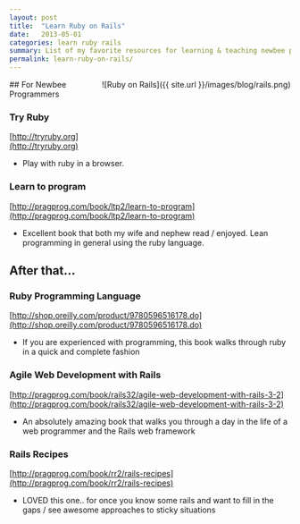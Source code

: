 ```yaml
---
layout: post
title:  "Learn Ruby on Rails"
date:   2013-05-01
categories: learn ruby rails
summary: List of my favorite resources for learning & teaching newbee programmers how to develop with Ruby on Rails.
permalink: learn-ruby-on-rails/
---
```

<span style="float:right; margin-bottom:100px;">
![Ruby on Rails]({{ site.url }}/images/blog/rails.png)
</span>
## For Newbee Programmers

### Try Ruby

[http://tryruby.org](http://tryruby.org)

* Play with ruby in a browser.

### Learn to program

[http://pragprog.com/book/ltp2/learn-to-program](http://pragprog.com/book/ltp2/learn-to-program)

* Excellent book that both my wife and nephew read / enjoyed. Lean programming in general using the ruby language.


## After that...

### Ruby Programming Language

[http://shop.oreilly.com/product/9780596516178.do](http://shop.oreilly.com/product/9780596516178.do)

* If you are experienced with programming, this book walks through ruby in a quick and complete fashion


### Agile Web Development with Rails

[http://pragprog.com/book/rails32/agile-web-development-with-rails-3-2](http://pragprog.com/book/rails32/agile-web-development-with-rails-3-2)

* An absolutely amazing book that walks you through a day in the life of a web programmer and the Rails web framework


### Rails Recipes

[http://pragprog.com/book/rr2/rails-recipes](http://pragprog.com/book/rr2/rails-recipes)

* LOVED this one.. for once you know some rails and want to fill in the gaps / see awesome approaches to sticky situations
